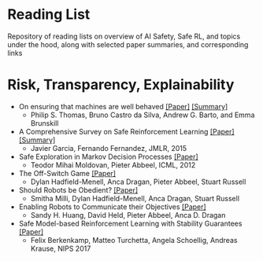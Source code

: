# Reading List
Repository of reading lists on overview of AI Safety, Safe RL, and topics under the hood, along with selected paper summaries, and corresponding links

# Risk, Transparency, Explainability 
* On ensuring that machines are well behaved [[Paper]](https://arxiv.org/pdf/1708.05448.pdf) [[Summary]](https://github.com/kkhetarpal/Literature/blob/master/OnEnsuringthatIntelligentMachinesAreWellBehaved.md)
  * Philip S. Thomas, Bruno Castro da Silva, Andrew G. Barto, and Emma Brunskill
* A Comprehensive Survey on Safe Reinforcement Learning [[Paper]](http://jmlr.org/papers/v16/garcia15a.html) [[Summary]](https://github.com/kkhetarpal/Literature/blob/master/RL/ReadingList/ComprehensiveSurveySafeRL.md)
  * Javier Garcia, Fernando Fernandez, JMLR, 2015
* Safe Exploration in Markov Decision Processes [[Paper]](https://people.eecs.berkeley.edu/~pabbeel/papers/MoldovanAbbeel_ICML2012full-rev2.pdf)
  * Teodor Mihai Moldovan, Pieter Abbeel, ICML, 2012
* The Off-Switch Game [[Paper]](https://arxiv.org/pdf/1611.08219.pdf)
  * Dylan Hadfield-Menell, Anca Dragan, Pieter Abbeel, Stuart Russell
* Should Robots be Obedient? [[Paper]](https://arxiv.org/pdf/1705.09990.pdf)
  * Smitha Milli, Dylan Hadfield-Menell, Anca Dragan, Stuart Russell
* Enabling Robots to Communicate their Objectives [[Paper]](https://arxiv.org/pdf/1702.03465.pdf)
  * Sandy H. Huang, David Held, Pieter Abbeel, Anca D. Dragan
* Safe Model-based Reinforcement Learning with Stability Guarantees [[Paper]](https://arxiv.org/pdf/1705.08551.pdf)
  * Felix Berkenkamp, Matteo Turchetta, Angela Schoellig, Andreas Krause, NIPS 2017
